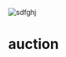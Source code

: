 ![sdfghj](https://user-images.githubusercontent.com/76449950/111349683-073d5180-868a-11eb-8ffa-f59273279fd7.png)
# auction
